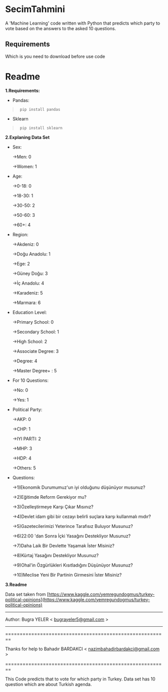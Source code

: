 # SecimTahmini
A 'Machine Learning' code written with Python that predicts which party to vote based on the answers to the asked 10 questions.
## Requirements
Which is you need to download before use code
# Readme

**1.Requirements:**
 - Pandas:	 
 > ```
>  pip install pandas
> ```
  
 - Sklearn
 > ```
>  pip install sklearn
> ```
    
**2.Explaning Data Set** 
 - Sex:
 
   ->Men: 0

   ->Women: 1
 
 - Age:
 
   ->0-18: 0
 
   ->18-30: 1	

   ->30-50: 2

   ->50-60: 3 

   ->60+: 4

 - Region:
 
   ->Akdeniz: 0

   ->Doğu Anadolu: 1

   ->Ege: 2

   ->Güney Doğu: 3

   ->İç Anadolu: 4

   ->Karadeniz: 5

   ->Marmara: 6

 - Education Level:
 
    ->Primary School: 0
 
    ->Secondary School: 1
 
    ->High School: 2
 
    ->Associate Degree: 3
 
    ->Degree: 4
 
    ->Master Degree+ : 5
 
 
 - For  10 Questions:
 
    ->No: 0
 
    ->Yes: 1
 
 
 - Political Party:
 
    ->AKP: 0
 
    ->CHP: 1

    ->IYI PARTI: 2

    ->MHP: 3

    ->HDP: 4

    ->Others: 5

 - Questions:
 
   ->1)Ekonomik Durumumuz'un iyi olduğunu düşünüyor musunuz?

   ->2)Eğitimde Reform Gerekiyor mu?  

   ->3)Özelleştirmeye Karşı Çıkar Mısınız?

   ->4)Devlet idam gibi bir cezayı belirli suçlara karşı kullanmalı mıdır? 

   ->5)Gazetecilerimizi Yeterince Tarafısız Buluyor Musunuz? 

   ->6)22:00 'dan Sonra İçki Yasağını Destekliyor Musunuz? 

   ->7)Daha Laik Bir Devlette Yaşamak İster Misiniz? 

   ->8)Kürtaj Yasağını Destekliyor Musunuz?

   ->9)Ohal'in Özgürlükleri Kısıtladığını Düşünüyor Musunuz?

   ->10)Meclise Yeni Bir Partinin Girmesini İster Misiniz?


**3.Readme**


Data set taken from [https://www.kaggle.com/yemregundogmus/turkey-political-opinions](https://www.kaggle.com/yemregundogmus/turkey-political-opinions)



---------------------------------------

Author: Bugra YELER  < bugrayeler5@gmail.com >

---------------------------------------
========================================================

Thanks for help to Bahadır BARDAKCI  < nazimbahadirbardakci@gmail.com >

========================================================

This Code predicts that to vote for which party in Turkey. Data set has 10 question which are about Turkish agenda.


